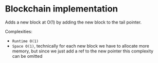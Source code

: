 
# Blockchain implementation
Adds a new block at O(1) by adding the new block to the tail pointer.

Complexities:
* `Runtime O(1)`
* `Space O(1)`, technically for each new block we have to allocate more memory, 
but since we just add a ref to the new pointer this complexity can be omitted

